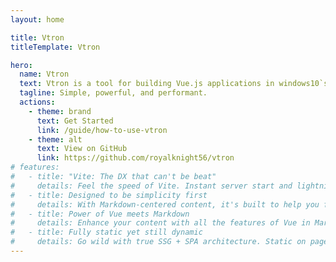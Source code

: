 ```yaml
---
layout: home

title: Vtron
titleTemplate: Vtron

hero:
  name: Vtron
  text: Vtron is a tool for building Vue.js applications in windows10`s style.
  tagline: Simple, powerful, and performant.
  actions:
    - theme: brand
      text: Get Started
      link: /guide/how-to-use-vtron
    - theme: alt
      text: View on GitHub
      link: https://github.com/royalknight56/vtron
# features:
#   - title: "Vite: The DX that can't be beat"
#     details: Feel the speed of Vite. Instant server start and lightning fast HMR that stays fast regardless of the app size.
#   - title: Designed to be simplicity first
#     details: With Markdown-centered content, it's built to help you focus on writing and deployed with minimum configuration.
#   - title: Power of Vue meets Markdown
#     details: Enhance your content with all the features of Vue in Markdown, while being able to customize your site with Vue.
#   - title: Fully static yet still dynamic
#     details: Go wild with true SSG + SPA architecture. Static on page load, but engage users with 100% interactivity from there.
---
```

